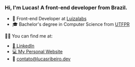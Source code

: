 ### Hi, I'm Lucas! A front-end developer from Brazil.

- 💙 Front-end Developer at [Luizalabs](https://github.com/luizalabs)
- 🎓 Bachelor's degree in Computer Science from [UTFPR](http://www.utfpr.edu.br/)

🤝🏻 You can find me at:

- [:briefcase: LinkedIn](https://www.linkedin.com/in/lucasviniciusribeiro/)
- [:computer: My Personal Website](https://www.lucasribeiro.dev/)
- :email: contato@lucasribeiro.dev
